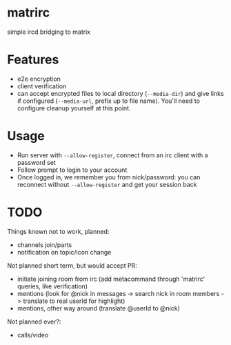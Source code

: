 # matrirc

simple ircd bridging to matrix

# Features

- e2e encryption
- client verification
- can accept encrypted files to local directory (`--media-dir`) and give links if configured (`--media-url`, prefix up to file name).
You'll need to configure cleanup yourself at this point.

# Usage

- Run server with `--allow-register`, connect from an irc client with a password set
- Follow prompt to login to your account
- Once logged in, we remember you from nick/password: you can reconnect without `--allow-register` and get your session back

# TODO

Things known not to work, planned:
 - channels join/parts
 - notification on topic/icon change

 Not planned short term, but would accept PR:
  - initiate joining room from irc (add metacommand through 'matrirc' queries, like verification)
  - mentions (look for @nick in messages -> search nick in room members -> translate to real userId for highlight)
  - mentions, other way around (translate @userId to @nick)

Not planned ever?:
 - calls/video
